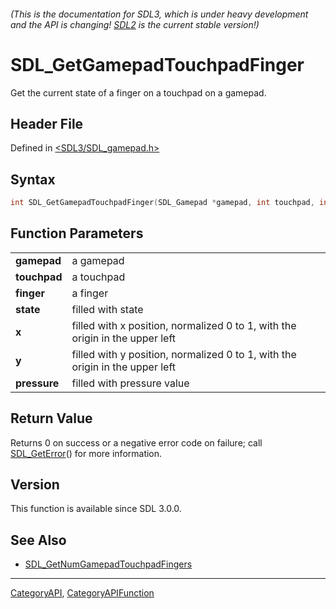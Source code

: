 ###### (This is the documentation for SDL3, which is under heavy development and the API is changing! [SDL2](https://wiki.libsdl.org/SDL2/) is the current stable version!)
# SDL_GetGamepadTouchpadFinger

Get the current state of a finger on a touchpad on a gamepad.

## Header File

Defined in [<SDL3/SDL_gamepad.h>](https://github.com/libsdl-org/SDL/blob/main/include/SDL3/SDL_gamepad.h)

## Syntax

```c
int SDL_GetGamepadTouchpadFinger(SDL_Gamepad *gamepad, int touchpad, int finger, Uint8 *state, float *x, float *y, float *pressure);

```

## Function Parameters

|                  |                                                                              |
| ---------------- | ---------------------------------------------------------------------------- |
| **gamepad**      | a gamepad                                                                    |
| **touchpad**     | a touchpad                                                                   |
| **finger**       | a finger                                                                     |
| **state**        | filled with state                                                            |
| **x**            | filled with x position, normalized 0 to 1, with the origin in the upper left |
| **y**            | filled with y position, normalized 0 to 1, with the origin in the upper left |
| **pressure**     | filled with pressure value                                                   |

## Return Value

Returns 0 on success or a negative error code on failure; call
[SDL_GetError](SDL_GetError)() for more information.

## Version

This function is available since SDL 3.0.0.

## See Also

- [SDL_GetNumGamepadTouchpadFingers](SDL_GetNumGamepadTouchpadFingers)

----
[CategoryAPI](CategoryAPI), [CategoryAPIFunction](CategoryAPIFunction)

